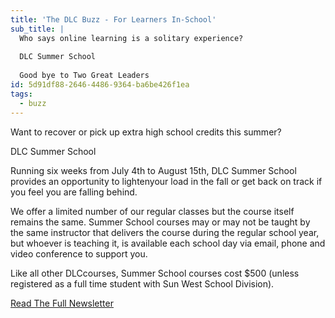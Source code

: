 ```yaml
---
title: 'The DLC Buzz - For Learners In-School'
sub_title: |
  Who says online learning is a solitary experience?
  
  DLC Summer School
  
  Good bye to Two Great Leaders
id: 5d91df88-2646-4486-9364-ba6be426f1ea
tags:
  - buzz
---
```

<p>Want to recover or pick up extra high school credits this summer?
</p>
<p>DLC Summer School
</p>
<p>Running six weeks from July 4th to August 15th, DLC Summer School provides an opportunity to lightenyour load in the fall or get back on track if you feel you are falling behind.
</p>
<p>We offer a limited number of our regular classes but the course itself remains the same. Summer School courses may or may not be taught by the same instructor that delivers the course during the regular school year, but whoever is teaching it, is available each school day via email, phone and video conference to support you.
</p>
<p>Like all other DLCcourses, Summer School courses cost $500 (unless registered as a full time student with Sun West School Division).
</p>
<p><a href="/assets/files/The-DLC-Buzz-(June-2017).pdf">Read The Full Newsletter</a>
</p>